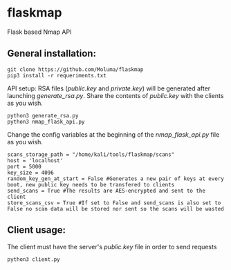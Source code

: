 # flaskmap
Flask based Nmap API

## General installation:
``` shell
git clone https://github.com/Moluma/flaskmap
pip3 install -r requeriments.txt
```
API setup:
RSA files (*public.key* and *private.key*) will be generated after launching *generate_rsa.py*. Share the contents of *public.key* with the clients as you wish.
``` shell
python3 generate_rsa.py
python3 nmap_flask_api.py
```
Change the config variables at the beginning of the *nmap_flask_api.py* file as you wish.
``` shell
scans_storage_path = "/home/kali/tools/flaskmap/scans"
host = 'localhost'
port = 5000
key_size = 4096
random_key_gen_at_start = False #Generates a new pair of keys at every boot, new public key needs to be transfered to clients
send_scans = True #The results are AES-encrypted and sent to the client
store_scans_csv = True #If set to False and send_scans is also set to False no scan data will be stored nor sent so the scans will be wasted
```
## Client usage: 
The client must have the server's *public.key* file in order to send requests
``` shell
python3 client.py
```
